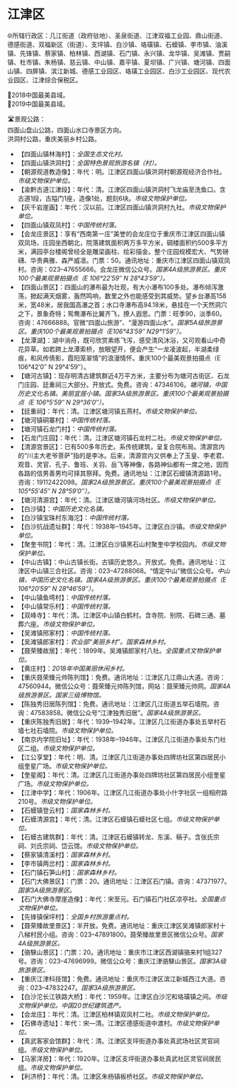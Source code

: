 # 江津区  
🌐所辖行政区：几江街道（政府驻地）、圣泉街道、江津双福工业园、鼎山街道、德感街道、双福新区（街道）、支坪镇、白沙镇、珞璜镇、石蟆镇、李市镇、油溪镇、先锋镇、蔡家镇、柏林镇、西湖镇、石门镇、永兴镇、龙华镇、吴滩镇、贾嗣镇、杜市镇、朱杨镇、慈云镇、中山镇、嘉平镇、夏坝镇、广兴镇、塘河镇、四面山镇、四屏镇、滨江新城、德感工业园区、珞璜工业园区、白沙工业园区、现代农业园区、江津综合保税区。  

🏅2018中国最美县域。  
🏅2019中国最美县域。  

🛣️景观公路：  
四面山盘山公路，四面山水口寺景区方向。  
洪洞村公路，重庆美丽乡村公路。  

* 【四面山镇林海村】：*全国生态文化村。*  
* 【四面山镇洪洞村】：*全国特色景观旅游名镇（村）。*  
* 【朝源观道教造像】：年代：明。江津区四面山镇洪洞村朝源观经济合作社。*市级文物保护单位。*  
* 【渝黔古道江津段】：年代：清。江津区四面山镇洪洞村飞龙庙至洗鱼口。含古道1段，古隘门1座，造像1处，题刻6块。*市级文物保护单位。*  
* 【灰千岩崖画】：年代：汉以前。江津区四面山镇洪洞村九社。*市级文物保护单位。*  
* 【四面山镇双凤村】：*中国传统村落。*  
* 【会龙庄景区】：享有“西南第一庄”美誉的会龙庄位于重庆市江津区四面山镇双凤场，庄园坐西朝北，院落建筑面积两万多平方米，碉楼面积约500多平方米，满园亭台楼阁曾经全是雕梁画柱、绘彩描金。整个庄园规模宏大、气势磅礴、华贵典雅、森严威凛。门票：50。通讯地址：重庆市江津区四面山镇双凤村。咨询：023–47655666。会龙庄微信公众号。*国家4A级旅游景区。重庆100个最美观景拍摄点（E 106°22′59″ N 28°43′59″）。*  
* 【四面山景区】：四面山的瀑布最为壮观，有大小瀑布100多处。瀑布倾泻激荡，掀起满天烟雾，轰然鸣响，数里之外也能感受到其威势。望乡台瀑高158米，宽48米，居我国高瀑之首；水口寺瀑布高94.18米，悬挂在一个天然洞穴之下，景象奇特；鸳鸯瀑布比翼齐飞，撩人遐思。门票：旺季90，淡季60。咨询：47666888。官微“四面山旅游”、“漫游四面山水”。*国家5A级旅游景区。重庆100个最美观景拍摄点（E106°43′59″ N29°1′59″）。*  
* 【龙潭湖】：湖中淌舟，既可欣赏素练飞泻，感受清风沐浴，又可观看山中奇花异草。如若跨上龙潭索桥，放眼望开，便会产生“一龙凌波起，半湖柔绿痕，和风传倩影，霞阳笼翠情”的浪漫情怀。重庆100个最美观景拍摄点（E 106°42′0″ N 29°4′59″）。  
* 【塘河古镇】：现存明清古建筑群近4万平方米，主要分布为塘河古街区、石龙门庄园、廷重祠三大部分。开放式。免费。咨询：47346106。*塘河镇，中国历史文化名镇。美丽宜居小镇。国家3A级旅游景区。重庆100个最美观景拍摄点（E 106°5′59″ N 29°36′0″）。*  
* 【廷重祠】：年代：清。江津区塘河镇五燕村。*市级文物保护单位。*  
* 【塘河镇硐寨村】：*中国传统村落。*  
* 【塘河镇石龙门村】：*中国传统村落。*  
* 【石龙门庄园】：年代：清。江津区塘河镇石龙村二社。*市级文物保护单位。*  
* 【清源宫景区】：已有500多年历史。系传统建筑，呈复合院布局。清源宫内的“川主大老爷菩萨”指的是李冰。后来，清源宫内又供奉上了玉皇、李老君、观音、灵官、孔子、鲁班、关羽、岳飞等神像，各路神仙都有一席之地，因而各路的信男善男均可择其祭拜。免费。通讯地址：江津区石蟆镇清源路1号。咨询：19112422098。*国家2A级旅游景区。重庆100个最美观景拍摄点（E 105°55′45″ N 28°59′0″）。*  
* 【塘河清源宫】：年代：清。江津区塘河镇河场社区。*市级文物保护单位。*  
* 【白沙镇】：*中国历史文化名镇。*  
* 【白沙镇宝珠村东海沱】：*中国传统村落。*  
* 【白沙抗战遗址群】：年代：1938年–1945年。江津区白沙镇。*市级文物保护单位。*  
* 【聚奎书院】：年代：清。江津区白沙镇黑石山村聚奎中学校园内。*市级文物保护单位。*  
* 【中山古镇】：中山古镇长街。古镇历史悠久。开放式。免费。通讯地址：江津区中山镇三合社区。咨询：023–47288068。“情定中山”微信公众号。*中山镇，中国历史文化名镇。国家4A级旅游景区。重庆100个最美观景拍摄点（E 106°20′59″ N 28°46′59″）。*  
* 【中山镇鱼塆村】：*中国传统村落。*  
* 【中山镇常乐村】：*中国传统村落。*  
* 【双峰寺】：年代：清。江津区中山镇白鹤村。含寺院、别院、石碑三通、墓葬六座。*市级文物保护单位。*  
* 【吴滩镇邢家村】：*中国传统村落。*  
* 【吴滩镇郎家村】：*农业部“美丽乡村”。国家森林乡村。*  
* 【聂荣臻故居】：年代：1899年。吴滩镇郎家村八社。*全国重点文物保护单位。*  
* 【黄庄村】：*2018年中国美丽休闲乡村。*  
* 【重庆聂荣臻元帅陈列馆】：免费。通讯地址：江津区几江鼎山大道。咨询：47560944。微信公众号：聂荣臻元帅陈列馆，网站：聂荣臻元帅网。*国家4A级旅游景区。国家三级博物馆。*  
* 【陈独秀旧居陈列馆】：免费。通讯地址：江津区几江街道五举石墙院。咨询：47583858。微信公众号“江津独秀旧居”。*国家4A级旅游景区。*  
* 【重庆陈独秀旧居】：年代：1939–1942年。江津区几江街道办事处五举村石墙七社石墙院。*市级文物保护单位。*  
* 【南京内学院旧址】：年代：1938年–1946年。江津区几江街道办事处东门社区二组。*市级文物保护单位。*  
* 【江公享堂】：年代：明、清。江津区几江街道办事处四牌坊社区第四居民小组奎星广场。*市级文物保护单位。*  
* 【奎星阁】：年代：清。江津区几江街道办事处四牌坊社区第四居民小组奎星广场。*市级文物保护单位。*  
* 【江津中学】：年代：1906年。江津区几江街道办事处小什字社区一组相府路210号。*市级文物保护单位。*  
* 【石蟆镇登云村】：*国家森林乡村。*  
* 【石蟆清源宫】：年代：清。江津区石蟆镇石蟆社区七组。*市级文物保护单位。*  
* 【石蟆古建筑群】：年代：清。江津区石蟆镇转龙、东溪、稿子。含张氏宗祠、刘氏宗祠、岱云馆。*市级文物保护单位。*  
* 【蔡家镇清溪村】：*国家森林乡村。*  
* 【李市镇两岔村】：*国家森林乡村。*  
* 【石门镇石笋山村】：*国家森林乡村。*  
* 【石门大佛景区】：门票：20。通讯地址：江津区石门镇。咨询：47371977。*国家3A级旅游景区。*  
* 【石门大佛寺摩崖造像】：年代：宋至元。石门镇石门社区凉亭社。*全国重点文物保护单位。*  
* 【先锋镇保坪村】：*全国乡村旅游重点村。*  
* 【聂荣臻故里景区】：半开放。免费。通讯地址：重庆江津区吴滩镇郎家村十八梯村民小组。咨询：023–47891800。聂荣臻故里景区微信公众号。*国家4A级旅游景区。*  
* 【骆騋山景区】：门票：20。通讯地址：重庆市江津区西湖镇骆来村1组327号。咨询：023–47696999。微信公众号：重庆江津骆騋山景区。*国家3A级旅游景区。*  
* 【重庆江津科技馆】：免费。通讯地址：重庆市江津区滨江新城西江大道。咨询：023–47832247。*国家3A级旅游景区。*  
* 【白沙沱长江铁路大桥】：年代：1959年。江津区白沙沱和珞璜镇之间。*市级文物保护单位。中国20世纪建筑遗产。*  
* 【会龙庄】：年代：清。江津区柏林镇双凤村二社。*市级文物保护单位。*  
* 【石佛寺遗址】：年代：宋—清。江津区德感街道中渡村。*市级文物保护单位。*  
* 【真武客家会馆群】：年代：清。江津区支坪街道办事处真武场社区灵官祠组。*市级文物保护单位。*  
* 【马家洋房】：年代：1920年。江津区支坪街道办事处真武社区灵官祠居民组。*市级文物保护单位。*  
* 【利济桥】：年代：清。江津区朱杨镇板桥社区。*市级文物保护单位。*  
<!-- Last processed: 2025-07-22 03:44:30 -->
